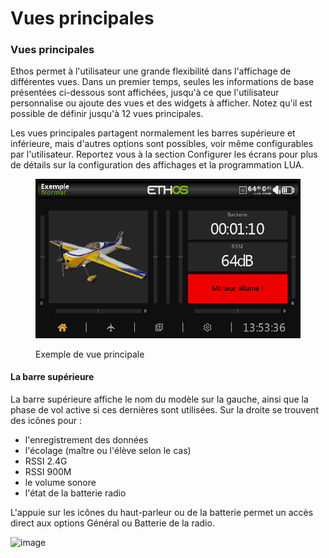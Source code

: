 # Vues principales

### Vues principales

Ethos permet à l'utilisateur une grande flexibilité dans l'affichage de différentes vues. Dans un premier temps, seules les informations de base présentées ci-dessous sont affichées, jusqu'à ce que l'utilisateur personnalise ou ajoute des vues et des widgets à afficher. Notez qu'il est possible de définir jusqu'à 12 vues principales.

Les vues principales partagent normalement les barres supérieure et inférieure, mais d'autres options sont possibles, voir même configurables par l'utilisateur. Reportez vous à la section Configurer les écrans pour plus de détails sur la configuration des affichages et la programmation LUA.

<figure><img src=".gitbook/assets/mainviews1.png" alt=""><figcaption><p>Exemple de vue principale</p></figcaption></figure>

#### &#x20;La barre supérieure

La barre supérieure affiche le nom du modèle sur la gauche, ainsi que la phase de vol active si ces dernières sont utilisées. Sur la droite se trouvent des icônes pour :

* l'enregistrement des données
* l'écolage (maître ou l'élève selon le cas)
* RSSI 2.4G 
* RSSI 900M
* le volume sonore
* l'état de la batterie radio

L'appuie sur les icônes du haut-parleur ou de la batterie permet un accès direct aux options Général ou Batterie de la radio.

![image](https://github.com/user-attachments/assets/ad0ca0d6-8fd5-4f75-8149-870fcbe58ef6)

&#x20;

&#x20;

&#x20;

&#x20;
